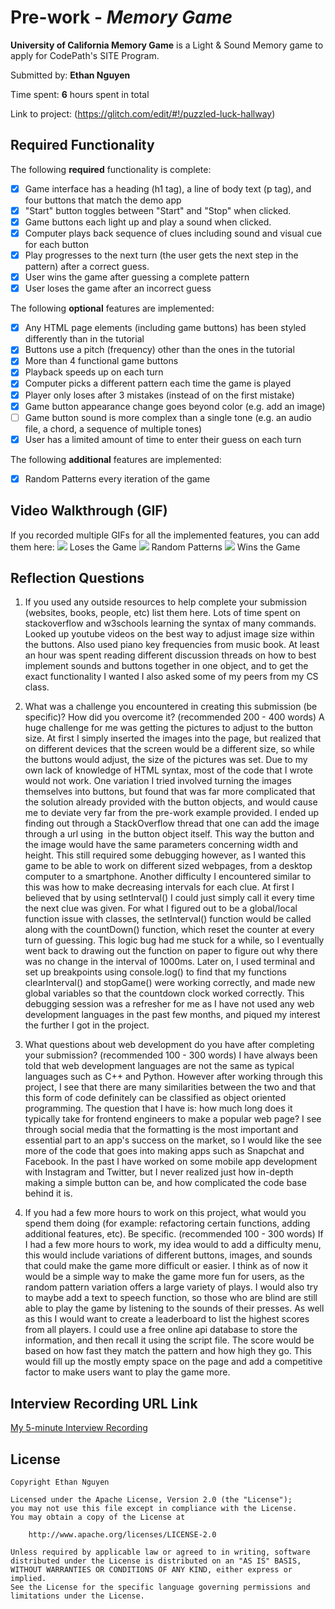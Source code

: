 # Pre-work - *Memory Game*

**University of California Memory Game** is a Light & Sound Memory game to apply for CodePath's SITE Program. 

Submitted by: **Ethan Nguyen**

Time spent: **6** hours spent in total

Link to project: (https://glitch.com/edit/#!/puzzled-luck-hallway)

## Required Functionality

The following **required** functionality is complete:

* [X] Game interface has a heading (h1 tag), a line of body text (p tag), and four buttons that match the demo app
* [X] "Start" button toggles between "Start" and "Stop" when clicked. 
* [X] Game buttons each light up and play a sound when clicked. 
* [X] Computer plays back sequence of clues including sound and visual cue for each button
* [X] Play progresses to the next turn (the user gets the next step in the pattern) after a correct guess. 
* [X] User wins the game after guessing a complete pattern
* [X] User loses the game after an incorrect guess

The following **optional** features are implemented:

* [X] Any HTML page elements (including game buttons) has been styled differently than in the tutorial
* [X] Buttons use a pitch (frequency) other than the ones in the tutorial
* [X] More than 4 functional game buttons
* [X] Playback speeds up on each turn
* [X] Computer picks a different pattern each time the game is played
* [X] Player only loses after 3 mistakes (instead of on the first mistake)
* [X] Game button appearance change goes beyond color (e.g. add an image)
* [ ] Game button sound is more complex than a single tone (e.g. an audio file, a chord, a sequence of multiple tones)
* [X] User has a limited amount of time to enter their guess on each turn

The following **additional** features are implemented:

- [X] Random Patterns every iteration of the game

## Video Walkthrough (GIF)

If you recorded multiple GIFs for all the implemented features, you can add them here:
![](https://im4.ezgif.com/tmp/ezgif-4-5a289c148a.gif) Loses the Game
![](https://im4.ezgif.com/tmp/ezgif-4-d96f87f365.gif) Random Patterns
![](https://im4.ezgif.com/tmp/ezgif-4-998abd66ca.gif) Wins the Game

## Reflection Questions
1. If you used any outside resources to help complete your submission (websites, books, people, etc) list them here. 
Lots of time spent on stackoverflow and w3schools learning the syntax of many commands. Looked up youtube videos on the best way to adjust image size within the buttons. Also used piano key frequencies from music book. At least an hour was spent reading different discussion threads on how to best implement sounds and buttons together in one object, and to get the exact functionality I wanted I also asked some of my peers from my CS class.

2. What was a challenge you encountered in creating this submission (be specific)? How did you overcome it? (recommended 200 - 400 words) 
A huge challenge for me was getting the pictures to adjust to the button size. At first I simply inserted the images into the page, but realized that on different devices that the screen would be a different size, so while the buttons would adjust, the size of the pictures was set. Due to my own lack of knowledge of HTML syntax, most of the code that I wrote would not work. One variation I tried involved turning the images themselves into buttons, but found that was far more complicated that the solution already provided with the button objects, and would cause me to deviate very far from the pre-work example provided. I ended up finding out through a StackOverflow thread that one can add the image through a url using <img> in the button object itself. This way the button and the image would have the same parameters concerning width and height. This still required some debugging however, as I wanted this game to be able to work on different sized webpages, from a desktop computer to a smartphone. Another difficulty I encountered similar to this was how to make decreasing intervals for each clue. At first I believed that by using setInterval() I could just simply call it every time the next clue was given. For what I figured out to be a global/local function issue with classes, the setInterval() function would be called along with the countDown() function, which reset the counter at every turn of guessing. This logic bug had me stuck for a while, so I eventually went back to drawing out the function on paper to figure out why there was no change in the interval of 1000ms. Later on, I used terminal and set up breakpoints using console.log() to find that my functions clearInterval() and stopGame() were working correctly, and made new global variables so that the countdown clock worked correctly. This debugging session was a refresher for me as I have not used any web development languages in the past few months, and piqued my interest the further I got in the project.

3. What questions about web development do you have after completing your submission? (recommended 100 - 300 words) 
I have always been told that web development languages are not the same as typical languages such as C++ and Python. However after working through this project, I see that there are many similarities between the two and that this form of code definitely can be classified as object oriented programming. The question that I have is: how much long does it typically take for frontend engineers to make a popular web page? I see through social media that the formatting is the most important and essential part to an app's success on the market, so I would like the see more of the code that goes into making apps such as Snapchat and Facebook. In the past I have worked on some mobile app development with Instagram and Twitter, but I never realized just how in-depth making a simple button can be, and how complicated the code base behind it is.

4. If you had a few more hours to work on this project, what would you spend them doing (for example: refactoring certain functions, adding additional features, etc). Be specific. (recommended 100 - 300 words) 
If I had a few more hours to work, my idea would to add a difficulty menu, this would include variations of different buttons, images, and sounds that could make the game more difficult or easier. I think as of now it would be a simple way to make the game more fun for users, as the random pattern variation offers a large variety of plays. I would also try to maybe add a text to speech function, so those who are blind are still able to play the game by listening to the sounds of their presses. As well as this I would want to create a leaderboard to list the highest scores from all players. I could use a free online api database to store the information, and then recall it using the script file. The score would be based on how fast they match the pattern and how high they go. This would fill up the mostly empty space on the page and add a competitive factor to make users want to play the game more.



## Interview Recording URL Link

[My 5-minute Interview Recording](https://www.loom.com/share/dadb89f897db488db8ef97f618520342)


## License

    Copyright Ethan Nguyen

    Licensed under the Apache License, Version 2.0 (the "License");
    you may not use this file except in compliance with the License.
    You may obtain a copy of the License at

        http://www.apache.org/licenses/LICENSE-2.0

    Unless required by applicable law or agreed to in writing, software
    distributed under the License is distributed on an "AS IS" BASIS,
    WITHOUT WARRANTIES OR CONDITIONS OF ANY KIND, either express or implied.
    See the License for the specific language governing permissions and
    limitations under the License.
